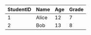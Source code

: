 | **StudentID** | **Name** | **Age** | **Grade** |
| ------------- | -------- | ------- | --------- |
| 1             | Alice    | 12      | 7         |
| 2             | Bob      | 13      | 8         |